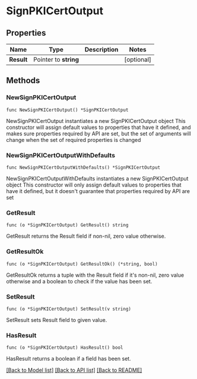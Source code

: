 # SignPKICertOutput

## Properties

Name | Type | Description | Notes
------------ | ------------- | ------------- | -------------
**Result** | Pointer to **string** |  | [optional] 

## Methods

### NewSignPKICertOutput

`func NewSignPKICertOutput() *SignPKICertOutput`

NewSignPKICertOutput instantiates a new SignPKICertOutput object
This constructor will assign default values to properties that have it defined,
and makes sure properties required by API are set, but the set of arguments
will change when the set of required properties is changed

### NewSignPKICertOutputWithDefaults

`func NewSignPKICertOutputWithDefaults() *SignPKICertOutput`

NewSignPKICertOutputWithDefaults instantiates a new SignPKICertOutput object
This constructor will only assign default values to properties that have it defined,
but it doesn't guarantee that properties required by API are set

### GetResult

`func (o *SignPKICertOutput) GetResult() string`

GetResult returns the Result field if non-nil, zero value otherwise.

### GetResultOk

`func (o *SignPKICertOutput) GetResultOk() (*string, bool)`

GetResultOk returns a tuple with the Result field if it's non-nil, zero value otherwise
and a boolean to check if the value has been set.

### SetResult

`func (o *SignPKICertOutput) SetResult(v string)`

SetResult sets Result field to given value.

### HasResult

`func (o *SignPKICertOutput) HasResult() bool`

HasResult returns a boolean if a field has been set.


[[Back to Model list]](../README.md#documentation-for-models) [[Back to API list]](../README.md#documentation-for-api-endpoints) [[Back to README]](../README.md)



